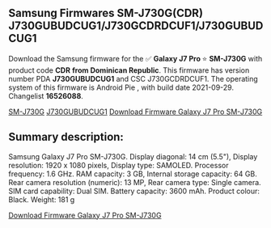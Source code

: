 <h2>Samsung Firmwares SM-J730G(CDR) J730GUBUDCUG1/J730GCDRDCUF1/J730GUBUDCUG1</h2>
Download the Samsung firmware for the ✅ <strong>Galaxy J7 Pro </strong> ⭐ <strong>SM-J730G</strong> with product code <strong>CDR</strong> <strong> from Dominican Republic</strong>. This firmware has version number PDA <strong>J730GUBUDCUG1</strong> and CSC J730GCDRDCUF1. The operating system of this firmware is Android Pie , with build date 2021-09-29. Changelist <strong>16526088</strong>.


[SM-J730G](https://samfirm.shop/samsung/model/SM-J730G)
[J730GUBUDCUG1](https://samfirm.shop/samsung/pda/J730GUBUDCUG1)
[Download Firmware Galaxy J7 Pro SM-J730G](https://samfirm.shop/samsung/firmware/461230)
<h2>Summary description:</h2>
<p>Samsung Galaxy J7 Pro SM-J730G. Display diagonal: 14 cm (5.5"), Display resolution: 1920 x 1080 pixels, Display type: SAMOLED. Processor frequency: 1.6 GHz. RAM capacity: 3 GB, Internal storage capacity: 64 GB. Rear camera resolution (numeric): 13 MP, Rear camera type: Single camera. SIM card capability: Dual SIM. Battery capacity: 3600 mAh. Product colour: Black. Weight: 181 g</p>


[Download Firmware Galaxy J7 Pro SM-J730G](https://samfirm.shop/samsung/firmware/461230)
